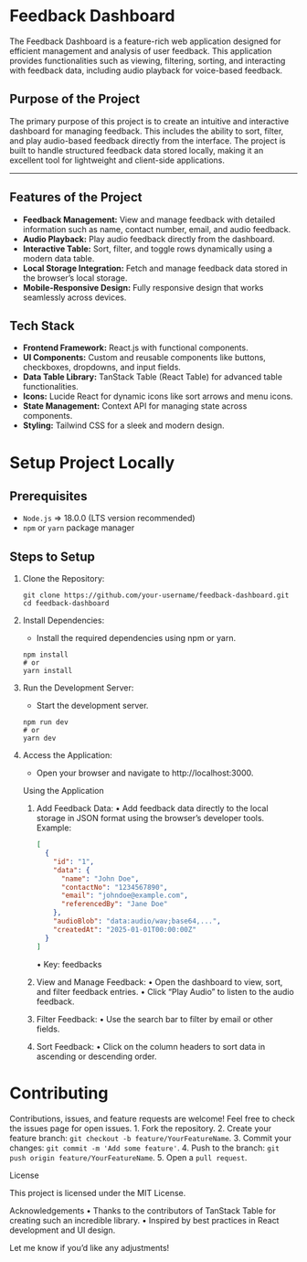 # Feedback Dashboard

The Feedback Dashboard is a feature-rich web application designed for efficient management and analysis of user feedback. This application provides functionalities such as viewing, filtering, sorting, and interacting with feedback data, including audio playback for voice-based feedback.

## Purpose of the Project

The primary purpose of this project is to create an intuitive and interactive dashboard for managing feedback. This includes the ability to sort, filter, and play audio-based feedback directly from the interface. The project is built to handle structured feedback data stored locally, making it an excellent tool for lightweight and client-side applications.

---
## Features of the Project
- **Feedback Management:** View and manage feedback with detailed information such as name, contact number, email, and audio feedback.
- **Audio Playback:** Play audio feedback directly from the dashboard.
- **Interactive Table:** Sort, filter, and toggle rows dynamically using a modern data table.
- **Local Storage Integration:** Fetch and manage feedback data stored in the browser’s local storage.
- **Mobile-Responsive Design:** Fully responsive design that works seamlessly across devices.

## Tech Stack
- **Frontend Framework:** React.js with functional components.
- **UI Components:** Custom and reusable components like buttons, checkboxes, dropdowns, and input fields.
- **Data Table Library:** TanStack Table (React Table) for advanced table functionalities.
- **Icons:** Lucide React for dynamic icons like sort arrows and menu icons.
- **State Management:** Context API for managing state across components.
- **Styling:** Tailwind CSS for a sleek and modern design.

# Setup Project Locally

## Prerequisites
- `Node.js` => 18.0.0 (LTS version recommended)
- `npm` or `yarn` package manager

## Steps to Setup
1. Clone the Repository:
    ```
    git clone https://github.com/your-username/feedback-dashboard.git
    cd feedback-dashboard
    ```
2. Install Dependencies:
    - Install the required dependencies using npm or yarn.

    ```
    npm install
    # or
    yarn install
    ```


3. Run the Development Server:
    - Start the development server.
    ```
    npm run dev
    # or
    yarn dev

4.  Access the Application:
    - Open your browser and navigate to http://localhost:3000.

    Using the Application
	1.	Add Feedback Data:
	    •	Add feedback data directly to the local storage in JSON format using the browser’s developer tools. Example:
		```json
		[
		  {
		    "id": "1",
		    "data": {
		      "name": "John Doe",
		      "contactNo": "1234567890",
		      "email": "johndoe@example.com",
		      "referencedBy": "Jane Doe"
		    },
		    "audioBlob": "data:audio/wav;base64,...",
		    "createdAt": "2025-01-01T00:00:00Z"
		  }
		]

		```


        •	Key: feedbacks

    2.  View and Manage Feedback:
	    •	Open the dashboard to view, sort, and filter feedback entries.
	    •	Click “Play Audio” to listen to the audio feedback.
	3.	Filter Feedback:
	    •	Use the search bar to filter by email or other fields.
	4.	Sort Feedback:
	    •	Click on the column headers to sort data in ascending or descending order.

# Contributing

Contributions, issues, and feature requests are welcome! Feel free to check the issues page for open issues.
	1.	Fork the repository.
	2.	Create your feature branch: `git checkout -b feature/YourFeatureName`.
	3.	Commit your changes: `git commit -m 'Add some feature'`.
	4.	Push to the branch: `git push origin feature/YourFeatureName`.
	5.	Open a `pull request`.

License

This project is licensed under the MIT License.

Acknowledgements
	•	Thanks to the contributors of TanStack Table for creating such an incredible library.
	•	Inspired by best practices in React development and UI design.

Let me know if you’d like any adjustments!
